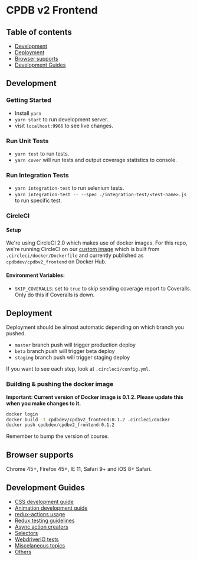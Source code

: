 # CPDB v2 Frontend

## Table of contents
* [Development](#development)
* [Deployment](#deployment)
* [Browser supports](#browser-supports)
* [Development Guides](#development-guides)

## Development

### Getting Started

- Install `yarn`
- `yarn start` to run development server.
- visit `localhost:9966` to see live changes.

### Run Unit Tests

- `yarn test` to run tests.
- `yarn cover` will run tests and output coverage statistics to console.

### Run Integration Tests

- `yarn integration-test` to run selenium tests.
- `yarn integration-test -- --spec ./integration-test/<test-name>.js` to run specific test.

### CircleCI 

#### Setup

We're using CircleCI 2.0 which makes use of docker images. For this repo, we're running CircleCI on our
[custom image](https://circleci.com/docs/2.0/custom-images/) which is built from `.circleci/docker/Dockerfile` and currently published as `cpdbdev/cpdbv2_frontend`
on Docker Hub.

#### Environment Variables:
- `SKIP_COVERALLS`: set to `true` to skip sending coverage report to Coveralls. Only do this if Coveralls is down.

## Deployment

Deployment should be almost automatic depending on which branch you pushed. 
- `master` branch push will trigger production deploy
- `beta` branch push will trigger beta deploy
- `staging` branch push will trigger staging deploy

If you want to see each step, look at `.circleci/config.yml`.

### Building & pushing the docker image

**Important: Current version of Docker image is 0.1.2. Please update this when you make changes to it.**

```bash
docker login
docker build -t cpdbdev/cpdbv2_frontend:0.1.2 .circleci/docker
docker push cpdbdev/cpdbv2_frontend:0.1.2
```

Remember to bump the version of course.

## Browser supports

Chrome 45+, Firefox 45+, IE 11, Safari 9+ and iOS 8+ Safari.

## Development Guides

- [CSS development guide](docs/css-development-guide.md)
- [Animation development guide](docs/animation-development-guide.md)
- [redux-actions usage](https://github.com/acdlite/redux-actions#usage)
- [Redux testing guidelines](http://redux.js.org/docs/recipes/WritingTests.html)
- [Async action creators](docs/async-action-crea`tors-development-guide.md)
- [Selectors](docs/selectors-development-guide.md)
- [WebdriverIO tests](docs/webdriverio.md)
- [Miscelaneous topics](docs/miscellaneous-frontend-best-practices.md)
- [Others](docs/other-development-guides.md)
